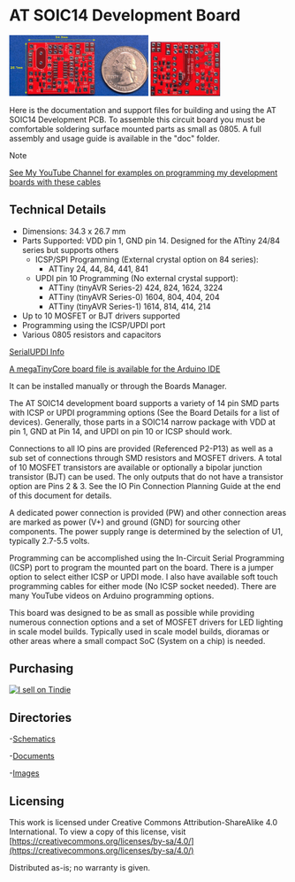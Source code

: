 # AT SOIC14 Development Board

<img src="img/ATSOIC14_r1_pcb_f.jpg" width="50%">
<img src="img/ATSOIC14_r1_pcb_b.jpg" width="25%">

Here is the documentation and support files for building and using the AT SOIC14 Development PCB. 
To assemble this circuit board you must be comfortable soldering surface mounted parts as small as 0805.
A full assembly and usage guide is available in the "doc" folder.
 
> [!NOTE]
> [See My YouTube Channel for examples on programming my development boards with these cables](https://www.youtube.com/@Johnny_Electronic/playlists)

## Technical Details

* Dimensions: 34.3 x 26.7 mm
* Parts Supported: VDD pin 1, GND pin 14. Designed for the ATtiny 24/84 series but supports others
   - ICSP/SPI Programming (External crystal option on 84 series):
     - ATTiny 24, 44, 84, 441, 841
   - UPDI pin 10 Programming (No external crystal support):
     - ATTiny (tinyAVR Series-2) 424, 824, 1624, 3224
     - ATTiny (tinyAVR Series-0) 1604, 804, 404, 204
     - ATTiny (tinyAVR Series-1) 1614, 814, 414, 214
* Up to 10 MOSFET or BJT drivers supported
* Programming using the ICSP/UPDI port
* Various 0805 resistors and capacitors

[SerialUPDI Info](https://github.com/SpenceKonde/AVR-Guidance/blob/master/UPDI/jtag2updi.md)

[A megaTinyCore board file is available for the Arduino IDE](https://github.com/SpenceKonde/megaTinyCore)

It can be installed manually or through the Boards Manager.



The AT SOIC14 development board supports a variety of 14 pin SMD parts with ICSP or UPDI programming options (See the Board Details for a list of devices). Generally, those parts in a SOIC14 narrow package with VDD at pin 1, GND at Pin 14, and UPDI on pin 10 or ICSP should work.  

Connections to all IO pins are provided (Referenced P2-P13) as well as a sub set of connections through SMD resistors and MOSFET drivers. A total of 10 MOSFET transistors are available or optionally a bipolar junction transistor (BJT) can be used. The only outputs that do not have a transistor option are Pins 2 & 3. See the IO Pin Connection Planning Guide at the end of this document for details.

A dedicated power connection is provided (PW) and other connection areas are marked as power (V+) and ground (GND) for sourcing other components. The power supply range is determined by the selection of U1, typically 2.7-5.5 volts. 

Programming can be accomplished using the In-Circuit Serial Programming (ICSP) port to program the mounted part on the board. There is a jumper option to select either ICSP or UPDI mode. I also have available soft touch programming cables for either mode (No ICSP socket needed). There are many YouTube videos on Arduino programming options.

This board was designed to be as small as possible while providing numerous connection options and a set of MOSFET drivers for LED lighting in scale model builds. Typically used in scale model builds, dioramas or other areas where a small compact SoC (System on a chip) is needed.


## Purchasing
<a href="https://www.tindie.com/stores/johnnyelectronic/?ref=offsite_badges&utm_source=sellers_JohnyElectronic&utm_medium=badges&utm_campaign=badge_small"><img src="https://d2ss6ovg47m0r5.cloudfront.net/badges/tindie-smalls.png" alt="I sell on Tindie" width="200" height="55"></a>



## Directories

-[Schematics](schematics/)

-[Documents](doc/)

-[Images](img/)


## Licensing

This work is licensed under Creative Commons Attribution-ShareAlike 4.0 International. 
To view a copy of this license, visit [https://creativecommons.org/licenses/by-sa/4.0/](https://creativecommons.org/licenses/by-sa/4.0/)

Distributed as-is; no warranty is given.






